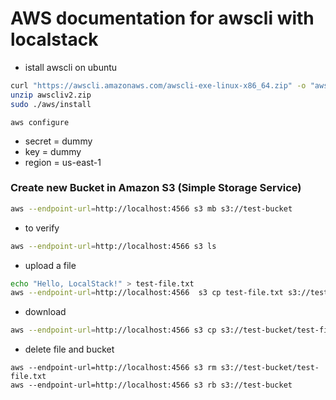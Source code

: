 # AWS documentation for awscli with localstack


- istall awscli on ubuntu
```bash
curl "https://awscli.amazonaws.com/awscli-exe-linux-x86_64.zip" -o "awscliv2.zip"
unzip awscliv2.zip
sudo ./aws/install
```



```
aws configure 
```

- secret = dummy
- key = dummy
- region = us-east-1





### Create new Bucket in Amazon S3 (Simple Storage Service) 
```bash
aws --endpoint-url=http://localhost:4566 s3 mb s3://test-bucket
```
- to verify 

```bash
aws --endpoint-url=http://localhost:4566 s3 ls
```

- upload a file
```bash
echo "Hello, LocalStack!" > test-file.txt
aws --endpoint-url=http://localhost:4566  s3 cp test-file.txt s3://test-bucket
```

- download
```bash
aws --endpoint-url=http://localhost:4566 s3 cp s3://test-bucket/test-file.txt downloaded-file.txt
```

- delete file and bucket

```
aws --endpoint-url=http://localhost:4566 s3 rm s3://test-bucket/test-file.txt
aws --endpoint-url=http://localhost:4566 s3 rb s3://test-bucket
```






 
